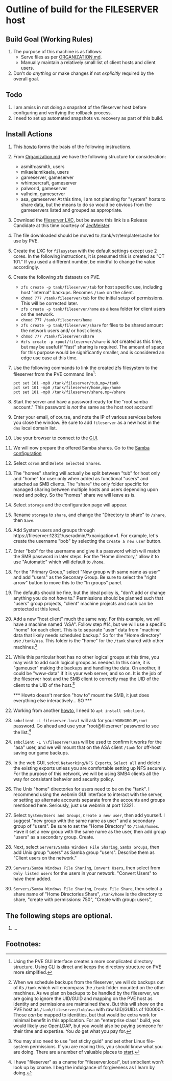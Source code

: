 Outline of build for the FILESERVER host
======

## Build Goal (Working Rules)
   1. The purpose of this machine is as follows:
      * Serve files as per [ORGANIZATION.md](../master/ORGANIZATION.md).
      * Manually maintain a relatively small list of client hosts and client users.
   2. Don't do *anything* or make changes if not *explicitly* required by the overall goal.

## Todo
   1. I am amiss in not doing a snapshot of the fileserver host before configuring and verifying the rollback process.
   2. I need to set up automated snapshots vs. recovery as part of this build.

## Install Actions
   1. This [howto](https://www.naturalborncoder.com/linux/proxmox/2023/07/06/building-a-nas-using-proxmox-part-1/) forms the basis
      of the following instructions.
	  
   2. From [Organization.md](../main/ORGANIZATION.md) we have the following structure for consideration:
      * asmith:asmith, users
	  * mikaela:mikaela, users
	  * gameserver, gameserver
	  * whimpercraft, gameserver
	  * palworld, gameserver
	  * valheim, gameserver
	  * asa, gameserver
	  At this time, I am not planning for "system" hosts to share data, but the means to do so would be obvious from the
	  gameservers listed and grouped as appropriate.
   
   
   3. Download the [fileserver LXC](https://www.turnkeylinux.org/files/tmp/debian-12-turnkey-fileserver_18.0rc2-1_amd64.tar.gz),
      but be aware this link is a Release Candidate at this time courtesy of [JedMeister](https://github.com/JedMeister).
   4. The file downloaded should be moved to /tank/vz/template/cache for use by PVE.
   5. Create the LXC for `filesystem` with the default settings except use 2 cores. In the following instructions, it is presumed
      this is created as "CT 101." If you used a different number, be mindful to change the value accordingly.
   6. Create the following zfs datasets on PVE.
      * `zfs create -p tank/fileserver/tub` for host specific use, including host "internal" backups. Becomes `/tank` on the client.
	  * `chmod 777 /tank/fileserver/tub` for the initial setup of permissions. This will be corrected later.
      * `zfs create -p tank/fileserver/home` as a `home` folder for client users on the network.
	  * `chmod 777 /tank/fileserver/home`
      * `zfs create -p tank/fileserver/share` for files to be shared amount the network users and/ or host clients.
	  * `chmod 777 /tank/fileserver/share`
	  * `#zfs create -p rpool/fileserver/share` is *not* created as this time, but may be useful if "fast" sharing is required. The
	    amount of space for this purpose would be significantly smaller, and is considered an edge use case at this time.
   5. Use the following commands to link the created zfs filesystem to the fileserver from the PVE command line[^1]:
      ```
	  pct set 101 -mp0 /tank/fileserver/tub,mp=/tank
	  pct set 101 -mp0 /tank/fileserver/home,mp=/home
	  pct set 101 -mp0 /tank/fileserver/share,mp=/share
	  ```
   6. Start the server and have a password ready for the "root samba account." This password is *not* the same as the host
      root account!
   7. Enter your email, of course, and note the IP of various services before you close the window. Be sure to add
      `fileserver` as a new host in the `dns` local domain list.
   8. Use your browser to connect to the [GUI](http://fileserver:12321).
   9. We will now prepare the offered Samba shares. Go to the [Samba configuration](https://fileserver:12321/samba/?xnavigation=1)
   10. Select `cdrom` and `Delete Selected Shares`.
   11. The "homes" sharing will actually be split between "tub" for host only and "home" for user only when added as functional
       "users" and attached as SMB clients. The "share" the only folder specific for managed sharing between multiple hosts and
	   users depending upon need and policy. So the "homes" share we will leave as is.
   12. Select `storage` and the configuration page will appear.
   13. Rename `storage` to `share`, and change the "Directory to share" to `/share`, then `Save`.
   14. Add System users and groups through https://fileserver:12321/useradmin/?xnavigation=1. For example, let's create the username
       "bob" by selecting the `Create a new user` button.
   15. Enter "bob" for the username and give it a password which will match the SMB password in later steps. For the "Home
       directory," allow it to use "Automatic" which will default to `/home`.
   16. For the "Primary Group," select "New group with same name as user" and add "users" as the Seconary Group. Be sure to select
       the "right arrow" button to move this to the "In groups" panel.
   17. The defaults should be fine, but the ideal policy is, "don't add or change anything you do not *have* to." Permissions should
       be planned such that "users" group projects, "client" machine projects and such can be protected at this level.
   18. Add a new "host client" much the same way. For this example, we will have a machine named "ASA". Follow step #14, but we will
       use a specific "home" for each client. This is to separate "user" data from "machine data that likely needs scheduled
	   backup." So for the "Home directory" use `/tank/asa`. This folder is the "home" for the `/tank` shared with other
	   machines.[^2]
   19. While this particular host has no other logical groups at this time, you may wish to add such logical groups as needed. In
       this case, it is "gameuser" making the backups and handling the data. On another, it could be "www-data" if it is your web
	   server, and so on. It is the job of the fileserver host and the SMB client to correctly map the UID of the client to the UID
	   of the host.[^3]
	   
	   *** Howto doesn't mention "how to" mount the SMB, it just does everything else interactively... SO ***
	   
   22. Working from another [howto](https://linuxtect.com/linux-smbclient-command-tutorial/), I need to `apt install smbclient`.
   23. `smbclient -L fileserver.local` will ask for your `WORKGROUP\root` password. Go ahead and use your "root@fileserver'
       password to see the list.[^4]
   24. `smbclient -L \\fileserver\asa` will be used to confirm it works for the "asa" user, and we will mount that on the ASA client
       `/tank` for off-host saving our game backups.
   
   
	   
	   
	   
   
   9. In the web GUI, select `Networking/NFS Exports`, `Select all` and delete the existing exports unless you are comfortable
      setting up NFS securely. For the purpose of this network, we will be using SMB4 clients all the way for consistant
      behavior and security policy.
   10. The Unix "home" directories for users need to be on the "tank". I recommend using the webmin GUI interface to interact
       with the server, or setting up alternate accounts separate from the accounts and groups mentioned here. Seriously,
       just use webmin at port 12321.
   11. Select `System/Users and Groups`, `Create a new user`, then add yourself. I suggest "new group with the same name as
       user" and a secondary group of "users". Be sure to set the "Home Directory" to `/tank/homes`. Have it set a new group
       with the same name as the user, then add group "users" as a secondary group. Create.
   13. Next, select `Servers/Samba Windows File Sharing`, `Samba Groups`, then add Unix group "users" as Samba group "users".
       Describe them as "Client users on the network."
   14. `Servers/Samba Windows File Sharing`, `Convert Users`, then select from `Only listed users` for the users in your
       network. "Convert Users" to have them added.
   15. `Servers/Samba Windows File Sharing`, `Create File Share`, then select a share name of "Home Directories Share",
       `/tank/home` is the directory to share, "create with permissions: 750", "Create with group: users", 

      
      
   
## The following steps are optional.
   1. ...

      
## Footnotes:
   [^1]: Using the PVE GUI interface creates a more complicated directory structure. Using CLI is direct and keeps
       the directory structure on PVE more simplified.
   [^2]: When we schedule backups from the fileserver, we will do backups out of its `/tank` which will encompass the `/tank`
       folder mounted on the other machines. As we plan on backups to be handled by the fileserver, we are going to ignore the
	   UID/GUID and mapping on the PVE host as identity and permissions are maintained *there*. But this will show on the PVE host
	   as `/tank/fileserver/tub/asa` with raw UID/GUIDs of 100000+. Those *can* be mapped to identities, but that would be extra
	   work for minimal benefit in this application. For an "enterprise class" build, you would likely use OpenLDAP, but you would
	   also be paying someone for their time and expertise. You *do* get what you pay for.
   [^3]: You may also need to use "set sticky guid" and set other Linux file-system permissions. If you are reading this, you should
       know what you are doing. There are a number of valuable places to [start](https://linuxhandbook.com/linux-file-permissions/).
   [^4]: I have "fileserver" as a cname for "fileserver.local", but smbclient won't look up by cname. I beg the indulgance of
       forgiveness as I learn by doing.